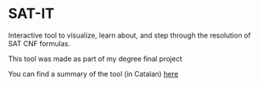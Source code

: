 # SAT-IT
Interactive tool to visualize, learn about, and step through the resolution of SAT CNF formulas.

This tool was made as part of my degree final project

You can find a summary of the tool (in Catalan) [here](docs/Resum.pdf)

